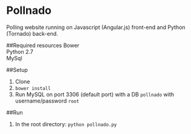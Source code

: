 Pollnado
========

Polling website running on Javascript (Angular.js) front-end and Python (Tornado) back-end. 

##Required resources
Bower  
Python 2.7  
MySql  

##Setup
1. Clone
2. ```bower install```
3. Run MySQL on port 3306 (default port) with a DB ```pollnado``` with username/password ```root```  


##Run
1. In the root directory: ```python pollnado.py```
